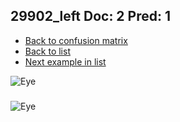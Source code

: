 ## 29902_left Doc: 2 Pred: 1
- [Back to confusion matrix](https://github.com/juliandewit/kaggle_retinopathy/blob/master/matrix.md)
- [Back to list](https://github.com/juliandewit/kaggle_retinopathy/blob/master/lists/21/list.md)
- [Next example in list](https://github.com/juliandewit/kaggle_retinopathy/blob/master/lists/21/29/29961_left.md)

![Eye](https://retinopaty.blob.core.windows.net/size1024/29902_left_2.jpeg)

### 

![Eye]()
